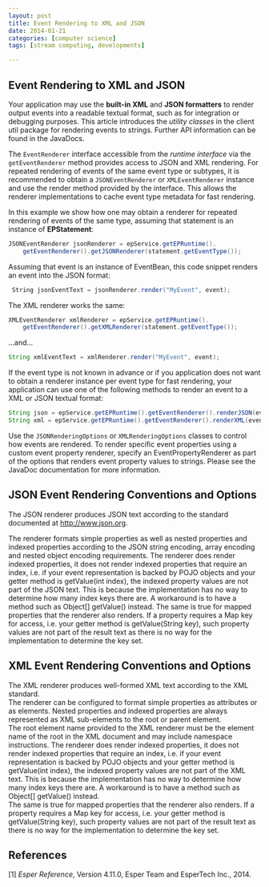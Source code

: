 ```yaml
---
layout: post
title: Event Rendering to XML and JSON
date: 2014-01-21
categories: [computer science]
tags: [stream computing, developments]

---
```


Event Rendering to XML and JSON
---

Your application may use the **built-in XML** and **JSON formatters** to render output events into a readable textual format, such as for integration or debugging purposes. This article introduces the *utility classes* in the client util package for rendering events to strings. Further API information can be found in the JavaDocs.
The `EventRenderer` interface accessible from the *runtime interface* via the `getEventRenderer` method provides access to JSON and XML rendering. For repeated rendering of events of the same event type or subtypes, it is recommended to obtain a `JSONEventRenderer` or `XMLEventRenderer` instance and use the render method provided by the interface. This allows the renderer implementations to cache event type metadata for fast rendering.In this example we show how one may obtain a renderer for repeated rendering of events of the same type, assuming that statement is an instance of **EPStatement**:```java
JSONEventRenderer jsonRenderer = epService.getEPRuntime().    getEventRenderer().getJSONRenderer(statement.getEventType());```
Assuming that event is an instance of EventBean, this code snippet renders an event into the JSON format:

```java
￼String jsonEventText = jsonRenderer.render("MyEvent", event);
```

The XML renderer works the same:  

```java
XMLEventRenderer xmlRenderer = epService.getEPRuntime().    getEventRenderer().getXMLRenderer(statement.getEventType());
```
...and...


```java
String xmlEventText = xmlRenderer.render("MyEvent", event);
```

If the event type is not known in advance or if you application does not want to obtain a renderer instance per event type for fast rendering, your application can use one of the following methods to render an event to a XML or JSON textual format:```java
String json = epService.getEPRuntime().getEventRenderer().renderJSON(event);String xml = epService.getEPRuntime().getEventRenderer().renderXML(event);```

Use the `JSONRenderingOptions` or `XMLRenderingOptions` classes to control how events are rendered. To render specific event properties using a custom event property renderer, specify an EventPropertyRenderer as part of the options that renders event property values to strings. Please see the JavaDoc documentation for more information.JSON Event Rendering Conventions and Options
---The JSON renderer produces JSON text according to the standard documented at http://www.json.org.
The renderer formats simple properties as well as nested properties and indexed properties according to the JSON string encoding, array encoding and nested object encoding requirements.The renderer does render indexed properties, it does not render indexed properties that require an index, i.e. if your event representation is backed by POJO objects and your getter method is getValue(int index), the indexed property values are not part of the JSON text. This is because the implementation has no way to determine how many index keys there are. A workaround is to have a method such as Object[] getValue() instead.The same is true for mapped properties that the renderer also renders. If a property requires a Map key for access, i.e. your getter method is getValue(String key), such property values are not part of the result text as there is no way for the implementation to determine the key set.
XML Event Rendering Conventions and Options
---The XML renderer produces well-formed XML text according to the XML standard.  
The renderer can be configured to format simple properties as attributes or as elements. Nested properties and indexed properties are always represented as XML sub-elements to the root or parent element.  
The root element name provided to the XML renderer must be the element name of the root in the XML document and may include namespace instructions.The renderer does render indexed properties, it does not render indexed properties that require an index, i.e. if your event representation is backed by POJO objects and your getter method is getValue(int index), the indexed property values are not part of the XML text. This is because the implementation has no way to determine how many index keys there are. A workaround is to have a method such as Object[] getValue() instead.  
The same is true for mapped properties that the renderer also renders. If a property requires a Map key for access, i.e. your getter method is getValue(String key), such property values are not part of the result text as there is no way for the implementation to determine the key set.References
---
[1] *Esper Reference*, Version 4.11.0, Esper Team and EsperTech Inc., 2014.